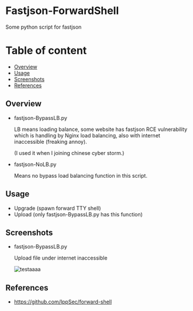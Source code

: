 # Fastjson-ForwardShell
Some python script for fastjson

# Table of content

* [Overview](#overview)
* [Usage](#usage)
* [Screenshots](#screenshots)
* [References](#references)

## Overview

- fastjson-BypassLB.py  

  LB means loading balance, some website has fastjson RCE vulnerability which is handling by Nginx load balancing, also with internet inaccessible (freaking annoy).

  (I used it when I joining chinese cyber storm.)

- fastjson-NoLB.py  

  Means no bypass load balancing function in this script.

## Usage

- Upgrade (spawn forward TTY shell)
- Upload (only fastjson-BypassLB.py has this function)

## Screenshots

- fastjson-BypassLB.py  
 
  Upload file under internet inaccessible  
  
  ![testaaaa](https://user-images.githubusercontent.com/30458572/169448359-9a4cd8b5-f2fa-4a49-adbb-204b68f87c75.png)

## References

- https://github.com/IppSec/forward-shell
